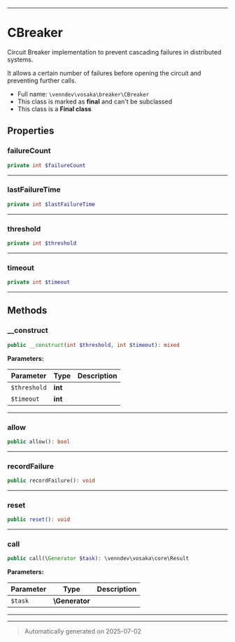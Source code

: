 ***

# CBreaker

Circuit Breaker implementation to prevent cascading failures in distributed systems.

It allows a certain number of failures before opening the circuit and preventing further calls.

* Full name: `\venndev\vosaka\breaker\CBreaker`
* This class is marked as **final** and can't be subclassed
* This class is a **Final class**



## Properties


### failureCount



```php
private int $failureCount
```






***

### lastFailureTime



```php
private int $lastFailureTime
```






***

### threshold



```php
private int $threshold
```






***

### timeout



```php
private int $timeout
```






***

## Methods


### __construct



```php
public __construct(int $threshold, int $timeout): mixed
```








**Parameters:**

| Parameter | Type | Description |
|-----------|------|-------------|
| `$threshold` | **int** |  |
| `$timeout` | **int** |  |





***

### allow



```php
public allow(): bool
```












***

### recordFailure



```php
public recordFailure(): void
```












***

### reset



```php
public reset(): void
```












***

### call



```php
public call(\Generator $task): \venndev\vosaka\core\Result
```








**Parameters:**

| Parameter | Type | Description |
|-----------|------|-------------|
| `$task` | **\Generator** |  |





***


***
> Automatically generated on 2025-07-02
